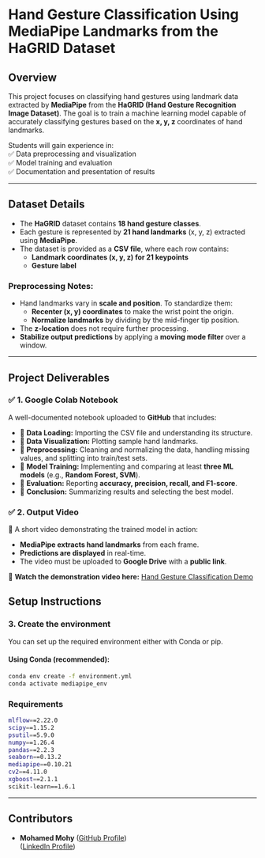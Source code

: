 # **Hand Gesture Classification Using MediaPipe Landmarks from the HaGRID Dataset**

## **Overview**
This project focuses on classifying hand gestures using landmark data extracted by **MediaPipe** from the **HaGRID (Hand Gesture Recognition Image Dataset)**. The goal is to train a machine learning model capable of accurately classifying gestures based on the **x, y, z** coordinates of hand landmarks.

Students will gain experience in:  
✅ Data preprocessing and visualization  
✅ Model training and evaluation  
✅ Documentation and presentation of results  

---

## **Dataset Details**
- The **HaGRID** dataset contains **18 hand gesture classes**.
- Each gesture is represented by **21 hand landmarks** (x, y, z) extracted using **MediaPipe**.
- The dataset is provided as a **CSV file**, where each row contains:  
  - **Landmark coordinates (x, y, z) for 21 keypoints**  
  - **Gesture label**  

### **Preprocessing Notes:**
- Hand landmarks vary in **scale and position**. To standardize them:  
  - **Recenter (x, y) coordinates** to make the wrist point the origin.  
  - **Normalize landmarks** by dividing by the mid-finger tip position.  
- The **z-location** does not require further processing.  
- **Stabilize output predictions** by applying a **moving mode filter** over a window.  

---

## **Project Deliverables**
### ✅ **1. Google Colab Notebook**
A well-documented notebook uploaded to **GitHub** that includes:  
- 📌 **Data Loading:** Importing the CSV file and understanding its structure.  
- 📌 **Data Visualization:** Plotting sample hand landmarks.  
- 📌 **Preprocessing:** Cleaning and normalizing the data, handling missing values, and splitting into train/test sets.  
- 📌 **Model Training:** Implementing and comparing at least **three ML models** (e.g., **Random Forest, SVM**).  
- 📌 **Evaluation:** Reporting **accuracy, precision, recall, and F1-score**.  
- 📌 **Conclusion:** Summarizing results and selecting the best model.  

### ✅ **2. Output Video**
🎥 A short video demonstrating the trained model in action:  
- **MediaPipe extracts hand landmarks** from each frame.  
- **Predictions are displayed** in real-time.  
- The video must be uploaded to **Google Drive** with a **public link**.  

📌 **Watch the demonstration video here:** [Hand Gesture Classification Demo](https://drive.google.com/file/d/1wyZIUwyqijr3Z_Y1rER77UWRb4dP_SCM/view?usp=sharing)  


## Setup Instructions

### 3. Create the environment

You can set up the required environment either with Conda or pip.

#### Using Conda (recommended):

```bash
conda env create -f environment.yml
conda activate mediapipe_env
```

### Requirements

```bash
mlflow==2.22.0
scipy==1.15.2
psutil==5.9.0
numpy==1.26.4
pandas==2.2.3
seaborn==0.13.2
mediapipe==0.10.21
cv2==4.11.0
xgboost==2.1.1
scikit-learn==1.6.1
```

---

## Contributors
- **Mohamed Mohy** ([GitHub Profile](https://github.com/iDourgham))  
                   ([LinkedIn Profile](https://www.linkedin.com/in/eng-m-mohy/))


